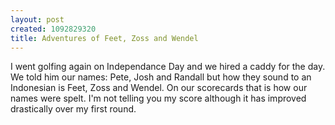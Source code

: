 ```yaml
--- 
layout: post
created: 1092829320
title: Adventures of Feet, Zoss and Wendel
---
```

I went golfing again on Independance Day and we hired a caddy for the day.  We told him our names: Pete, Josh and Randall but how they sound to an Indonesian is Feet, Zoss and  Wendel.  On our scorecards that is how our names were spelt.  I'm not telling you my score although it has improved drastically over my first round.
